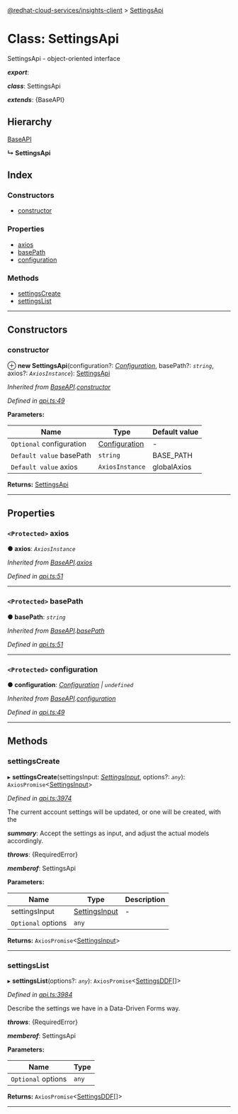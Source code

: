 [@redhat-cloud-services/insights-client](../README.md) > [SettingsApi](../classes/settingsapi.md)

# Class: SettingsApi

SettingsApi - object-oriented interface

*__export__*: 

*__class__*: SettingsApi

*__extends__*: {BaseAPI}

## Hierarchy

 [BaseAPI](baseapi.md)

**↳ SettingsApi**

## Index

### Constructors

* [constructor](settingsapi.md#constructor)

### Properties

* [axios](settingsapi.md#axios)
* [basePath](settingsapi.md#basepath)
* [configuration](settingsapi.md#configuration)

### Methods

* [settingsCreate](settingsapi.md#settingscreate)
* [settingsList](settingsapi.md#settingslist)

---

## Constructors

<a id="constructor"></a>

###  constructor

⊕ **new SettingsApi**(configuration?: *[Configuration](configuration.md)*, basePath?: *`string`*, axios?: *`AxiosInstance`*): [SettingsApi](settingsapi.md)

*Inherited from [BaseAPI](baseapi.md).[constructor](baseapi.md#constructor)*

*Defined in [api.ts:49](https://github.com/RedHatInsights/javascript-clients/blob/master/packages/insights/api.ts#L49)*

**Parameters:**

| Name | Type | Default value |
| ------ | ------ | ------ |
| `Optional` configuration | [Configuration](configuration.md) | - |
| `Default value` basePath | `string` |  BASE_PATH |
| `Default value` axios | `AxiosInstance` |  globalAxios |

**Returns:** [SettingsApi](settingsapi.md)

___

## Properties

<a id="axios"></a>

### `<Protected>` axios

**● axios**: *`AxiosInstance`*

*Inherited from [BaseAPI](baseapi.md).[axios](baseapi.md#axios)*

*Defined in [api.ts:51](https://github.com/RedHatInsights/javascript-clients/blob/master/packages/insights/api.ts#L51)*

___
<a id="basepath"></a>

### `<Protected>` basePath

**● basePath**: *`string`*

*Inherited from [BaseAPI](baseapi.md).[basePath](baseapi.md#basepath)*

*Defined in [api.ts:51](https://github.com/RedHatInsights/javascript-clients/blob/master/packages/insights/api.ts#L51)*

___
<a id="configuration"></a>

### `<Protected>` configuration

**● configuration**: *[Configuration](configuration.md) \| `undefined`*

*Inherited from [BaseAPI](baseapi.md).[configuration](baseapi.md#configuration)*

*Defined in [api.ts:49](https://github.com/RedHatInsights/javascript-clients/blob/master/packages/insights/api.ts#L49)*

___

## Methods

<a id="settingscreate"></a>

###  settingsCreate

▸ **settingsCreate**(settingsInput: *[SettingsInput](../interfaces/settingsinput.md)*, options?: *`any`*): `AxiosPromise`<[SettingsInput](../interfaces/settingsinput.md)>

*Defined in [api.ts:3974](https://github.com/RedHatInsights/javascript-clients/blob/master/packages/insights/api.ts#L3974)*

The current account settings will be updated, or one will be created, with the

*__summary__*: Accept the settings as input, and adjust the actual models accordingly.

*__throws__*: {RequiredError}

*__memberof__*: SettingsApi

**Parameters:**

| Name | Type | Description |
| ------ | ------ | ------ |
| settingsInput | [SettingsInput](../interfaces/settingsinput.md) |  \- |
| `Optional` options | `any` |

**Returns:** `AxiosPromise`<[SettingsInput](../interfaces/settingsinput.md)>

___
<a id="settingslist"></a>

###  settingsList

▸ **settingsList**(options?: *`any`*): `AxiosPromise`<[SettingsDDF](../interfaces/settingsddf.md)[]>

*Defined in [api.ts:3984](https://github.com/RedHatInsights/javascript-clients/blob/master/packages/insights/api.ts#L3984)*

Describe the settings we have in a Data-Driven Forms way.

*__throws__*: {RequiredError}

*__memberof__*: SettingsApi

**Parameters:**

| Name | Type |
| ------ | ------ |
| `Optional` options | `any` |

**Returns:** `AxiosPromise`<[SettingsDDF](../interfaces/settingsddf.md)[]>

___

